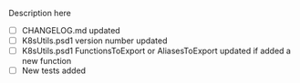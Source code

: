 Description here

- [ ] CHANGELOG.md updated
- [ ] K8sUtils.psd1 version number updated
- [ ] K8sUtils.psd1 FunctionsToExport or AliasesToExport updated if added a new function
- [ ] New tests added
